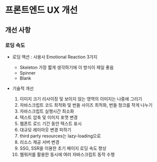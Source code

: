 # 프론트엔드 UX 개선

## 개선 사항
### 로딩 속도
- 로딩 액션 : 사용사 Emotional Reaction 3가지
  - Skeleton 가장 짧게 생각하기에 이 방식이 제일 좋음
  - Spinner
  - Blank
 
- 기술적 개선
  1. 이미지 크기 리사이징 및 보이지 않는 영역의 이미지는 나중에 그리기
  2. 자바스크립트 코드 최적화 및 번들 사이즈 최적화, 번들 청크를 작게 나누기
  3. 자바스크립트 실행시간 최소화
  4. 텍스트 압축 및 이미지 포맷 변경
  5. 웹폰트 로드 기간 동안 텍스트 표시
  6. 대규모 레이아웃 변경 피하기
  7. third party resources는 lazy-loading으로
  8. 리소스 제공 서버 변경
  9. SSG, SSR을 이용한 초기 페이지 로딩 속도 향상
  10. 웹워커를 활용한 동시에 여러 자바스크립트 동작 수행
